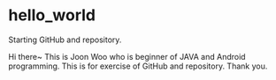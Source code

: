 # hello_world
Starting GitHub and repository.

Hi there~ This is Joon Woo who is beginner of JAVA and Android programming.
This is for exercise of GitHub and repository. Thank you.
